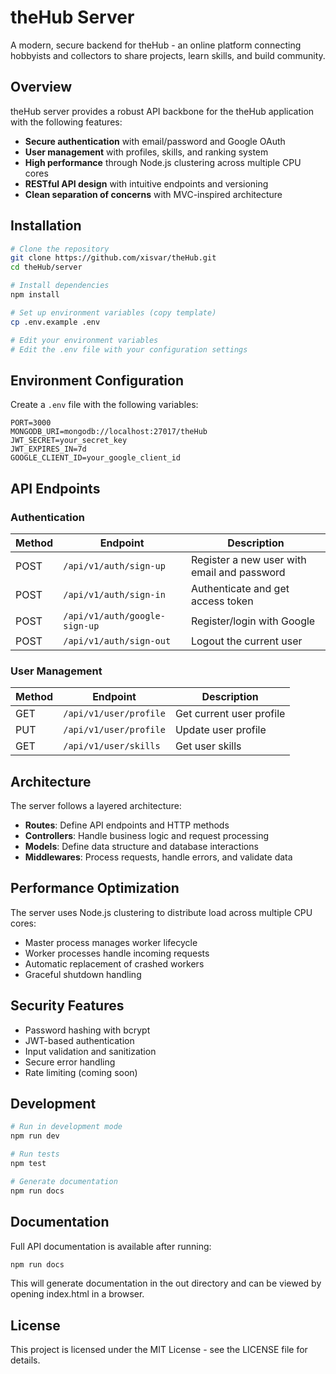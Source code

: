 # theHub Server

A modern, secure backend for theHub - an online platform connecting hobbyists and collectors to share projects, learn skills, and build community.

## Overview

theHub server provides a robust API backbone for the theHub application with the following features:

- **Secure authentication** with email/password and Google OAuth
- **User management** with profiles, skills, and ranking system
- **High performance** through Node.js clustering across multiple CPU cores
- **RESTful API design** with intuitive endpoints and versioning
- **Clean separation of concerns** with MVC-inspired architecture

## Installation

```bash
# Clone the repository
git clone https://github.com/xisvar/theHub.git
cd theHub/server

# Install dependencies
npm install

# Set up environment variables (copy template)
cp .env.example .env

# Edit your environment variables
# Edit the .env file with your configuration settings
```

## Environment Configuration

Create a `.env` file with the following variables:

```
PORT=3000
MONGODB_URI=mongodb://localhost:27017/theHub
JWT_SECRET=your_secret_key
JWT_EXPIRES_IN=7d
GOOGLE_CLIENT_ID=your_google_client_id
```

## API Endpoints

### Authentication

| Method | Endpoint | Description |
|--------|----------|-------------|
| POST | `/api/v1/auth/sign-up` | Register a new user with email and password |
| POST | `/api/v1/auth/sign-in` | Authenticate and get access token |
| POST | `/api/v1/auth/google-sign-up` | Register/login with Google |
| POST | `/api/v1/auth/sign-out` | Logout the current user |

### User Management

| Method | Endpoint | Description |
|--------|----------|-------------|
| GET | `/api/v1/user/profile` | Get current user profile |
| PUT | `/api/v1/user/profile` | Update user profile |
| GET | `/api/v1/user/skills` | Get user skills |

## Architecture

The server follows a layered architecture:

- **Routes**: Define API endpoints and HTTP methods
- **Controllers**: Handle business logic and request processing
- **Models**: Define data structure and database interactions
- **Middlewares**: Process requests, handle errors, and validate data

## Performance Optimization

The server uses Node.js clustering to distribute load across multiple CPU cores:

- Master process manages worker lifecycle
- Worker processes handle incoming requests
- Automatic replacement of crashed workers
- Graceful shutdown handling

## Security Features

- Password hashing with bcrypt
- JWT-based authentication
- Input validation and sanitization
- Secure error handling
- Rate limiting (coming soon)

## Development

```bash
# Run in development mode
npm run dev

# Run tests
npm test

# Generate documentation
npm run docs
```

## Documentation

Full API documentation is available after running:

```bash
npm run docs
```

This will generate documentation in the out directory and can be viewed by opening index.html in a browser.

## License

This project is licensed under the MIT License - see the LICENSE file for details.